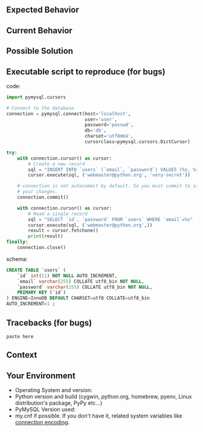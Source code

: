 <!--- Provide a general summary of the issue in the Title above -->

<!--- IMPORTANT NOTE: --->
<!--- This project is maintained one busy person having frail wife and infant daughter. --->
<!--- My time and energy is very limited resource. I'm not teacher or free tech support. --->
<!--- Don't ask a question here.  Don't file an issue until you believe it's a not problem of your code. --->
<!--- Search friendly volunteer who teach you or investigate your problem on ML or Q&A site. --->


## Expected Behavior
<!--- If you're describing a bug, tell us what should happen -->
<!--- If you're suggesting a change/improvement, tell us how it should work -->

## Current Behavior
<!--- If describing a bug, tell us what happens instead of the expected behavior -->
<!--- If suggesting a change/improvement, explain the difference from current behavior -->

## Possible Solution
<!--- Not obligatory, but suggest a fix/reason for the bug, -->
<!--- or ideas how to implement the addition or change -->

## Executable script to reproduce (for bugs)

<!--- Overwrite following code and schema --->

code:
```python
import pymysql.cursors

# Connect to the database
connection = pymysql.connect(host='localhost',
                             user='user',
                             password='passwd',
                             db='db',
                             charset='utf8mb4',
                             cursorclass=pymysql.cursors.DictCursor)

try:
    with connection.cursor() as cursor:
        # Create a new record
        sql = "INSERT INTO `users` (`email`, `password`) VALUES (%s, %s)"
        cursor.execute(sql, ('webmaster@python.org', 'very-secret'))

    # connection is not autocommit by default. So you must commit to save
    # your changes.
    connection.commit()

    with connection.cursor() as cursor:
        # Read a single record
        sql = "SELECT `id`, `password` FROM `users` WHERE `email`=%s"
        cursor.execute(sql, ('webmaster@python.org',))
        result = cursor.fetchone()
        print(result)
finally:
    connection.close()
```

schema:
```sql
CREATE TABLE `users` (
    `id` int(11) NOT NULL AUTO_INCREMENT,
    `email` varchar(255) COLLATE utf8_bin NOT NULL,
    `password` varchar(255) COLLATE utf8_bin NOT NULL,
    PRIMARY KEY (`id`)
) ENGINE=InnoDB DEFAULT CHARSET=utf8 COLLATE=utf8_bin
AUTO_INCREMENT=1 ;
```

## Tracebacks (for bugs)

```
paste here
```

## Context
<!--- How has this issue affected you? What are you trying to accomplish? -->
<!--- Providing context helps us come up with a solution that is most useful in the real world -->

## Your Environment
<!--- Include as many relevant details about the environment you experienced the bug in -->

* Operating System and version:
* Python version and build (cygwin, python.org, homebrew, pyenv, Linux distribution's package, PyPy etc...)
* PyMySQL Version used:
* my.cnf if possible.  If you don't have it, related system variables like [connection encoding](https://dev.mysql.com/doc/refman/5.6/en/charset-connection.html).
